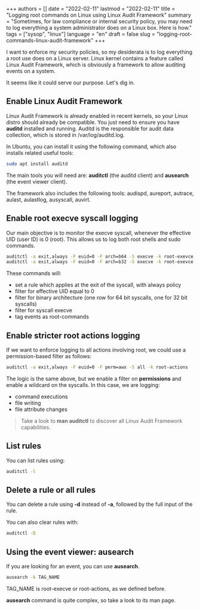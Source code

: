 +++
authors = []
date = "2022-02-11"
lastmod = "2022-02-11"
title = "Logging root commands on Linux using Linux Audit Framework"
summary = "Sometimes, for law compliance or internal security policy, you may need to log everything a system administrator does on a Linux box. Here is how."
tags = ["sysop", "linux"]
language = "en"
draft = false
slug = "logging-root-commands-linux-audit-framework"
+++

I want to enforce my security policies, so my desiderata is to log everything a root use does on a Linux server.
Linux kernel contains a feature called Linux Audit Framework, which is obviously a framework to allow auditing events on a system.

It seems like it could serve our purpose. Let's dig in.

## Enable Linux Audit Framework
Linux Audit Framework is already enabled in recent kernels, so your Linux distro should already be compatible.
You just need to ensure you have **auditd** installed and running.
Auditd is the responsible for audit data collection, which is stored in /var/log/auditd.log.

In Ubuntu, you can install it using the following command, which also installs related useful tools:
```bash
sudo apt install auditd
```

The main tools you will need are: **auditctl** (the auditd client) and **ausearch** (the event viewer client).

The framework also includes the following tools: audispd, aureport, autrace, aulast, aulastlog, ausyscall, auvirt.

## Enable root execve syscall logging
Our main objective is to monitor the execve syscall, whenever the effective UID (user ID) is 0 (root).
This allows us to log both root shells and sudo commands.

```bash
auditctl -a exit,always -F euid=0 -F arch=b64 -S execve -k root-exevce
auditctl -a exit,always -F euid=0 -F arch=b32 -S execve -k root-exevce
```

These commands will:
* set a rule which applies at the exit of the syscall, with always policy
* filter for effective UID equal to 0
* filter for binary architecture (one row for 64 bit syscalls, one for 32 bit syscalls)
* filter for syscall execve
* tag events as root-commands

## Enable stricter root actions logging
If we want to enforce logging to all actions involving root, we could use a permission-based filter as follows:

```bash
auditctl -a exit,always -F euid=0 -F perm=awx -S all -k root-actions
```

The logic is the same above, but we enable a filter on **permissions** and enable a wildcard on the syscalls.
In this case, we are logging:
* command executions
* file writing
* file attribute changes

> Take a look to **man auditctl** to discover all Linux Audit Framework capabilities.

## List rules
You can list rules using:
```bash
auditctl -l
```

## Delete a rule or all rules
You can delete a rule using **-d** instead of **-a**, followed by the full input of the rule.

You can also clear rules with:
```bash
auditctl -D
```

## Using the event viewer: ausearch
If you are looking for an event, you can use **ausearch**.

```bash
ausearch -k TAG_NAME
```

TAG_NAME is root-execve or root-actions, as we defined before.

**ausearch** command is quite complex, so take a look to its man page.